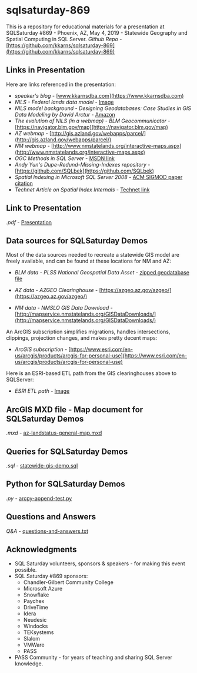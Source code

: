 # sqlsaturday-869

This is a repository for educational materials for a presentation at SQLSaturday #869 - Phoenix, AZ, May 4, 2019 - Statewide Geography and Spatial Computing in SQL Server.  *Github Repo* - [https://github.com/kkarns/sqlsaturday-869](https://github.com/kkarns/sqlsaturday-869)

## Links in Presentation

Here are links referenced in the presentation:
* *speaker's blog* - [www.kkarnsdba.com](https://www.kkarnsdba.com)
* *NILS - Federal lands data model* - [Image](https://github.com/kkarns/sqlsaturday-869/blob/master/federal-lands-data-model.png)
* *NILS model background - Designing Geodatabases: Case Studies in GIS Data Modeling by David Arctur* - [Amazon](https://www.amazon.com/s?k=9781589480216&i=stripbooks&linkCode=qs) 
* *The evolution of NILS (in a webmap) - BLM Geocommunicator* - [https://navigator.blm.gov/map](https://navigator.blm.gov/map)
* *AZ webmap* - [http://gis.azland.gov/webapps/parcel/](http://gis.azland.gov/webapps/parcel/)
* *NM webmap* - [http://www.nmstatelands.org/interactive-maps.aspx](http://www.nmstatelands.org/interactive-maps.aspx)
* *OGC Methods in SQL Server* - [MSDN link](https://docs.microsoft.com/en-us/sql/t-sql/spatial-geometry/ogc-methods-on-geometry-instances?view=sql-server-2017
)
* *Andy Yun's Dupe-Redund-Missing-Indexes repository* - [https://github.com/SQLbek](https://github.com/SQLbek)
* *Spatial Indexing in Microsoft SQL Server 2008* - [ACM SIGMOD paper citation](https://dl.acm.org/citation.cfm?id=1376737)
* *Technet Article on Spatial Index Internals* - [Technet link](https://social.technet.microsoft.com/wiki/contents/articles/9694.tuning-spatial-point-data-queries-in-sql-server-2012.aspx)



## Link to Presentation

*.pdf* - [Presentation](https://github.com/kkarns/sqlsaturday-869/blob/master/sqlsaturday-869-statewide-geography-and-spatial-computing-in-sql-server.pdf)

## Data sources for SQLSaturday Demos

Most of the data sources needed to recreate a statewide GIS model are freely available, and can be found at these locations for NM and AZ: 

* *BLM data - PLSS National Geospatial Data Asset* - [zipped geodatabase file](https://catalog.data.gov/dataset/blm-national-public-land-survey-system-polygons-national-geospatial-data-asset-ngda)

* *AZ data - AZGEO Clearinghouse* - [https://azgeo.az.gov/azgeo/](https://azgeo.az.gov/azgeo/)
* *NM data - NMSLO GIS Data Download* - [http://mapservice.nmstatelands.org/GISDataDownloads/](http://mapservice.nmstatelands.org/GISDataDownloads/)

An ArcGIS subscription simplifies migrations, handles intersections, clippings, projection changes, and makes pretty decent maps: 

* *ArcGIS subscription* - [https://www.esri.com/en-us/arcgis/products/arcgis-for-personal-use](https://www.esri.com/en-us/arcgis/products/arcgis-for-personal-use)

Here is an ESRI-based ETL path from the GIS clearinghouses above to SQLServer: 

* *ESRI ETL path* - [Image](https://github.com/kkarns/sqlsaturday-869/blob/master/path-from-clearinghouses-to-sqlserver.png)


## ArcGIS MXD file - Map document for SQLSaturday Demos

*.mxd* - [az-landstatus-general-map.mxd](https://github.com/kkarns/sqlsaturday-869/blob/master/az-landstatus-general-map.mxd)

## Queries for SQLSaturday Demos

*.sql* - [statewide-gis-demo.sql](https://github.com/kkarns/sqlsaturday-869/blob/master/statewide-gis-demo.sql)

## Python for SQLSaturday Demos

*.py* - [arcpy-append-test.py](https://github.com/kkarns/sqlsaturday-869/blob/master/arcpy-append-test.py)

## Questions and Answers

*Q&A* - [questions-and-answers.txt](https://github.com/kkarns/sqlsaturday-869/blob/master/questions-and-answers.txt)

## Acknowledgments

* SQL Saturday volunteers, sponsors & speakers - for making this event possible.
* SQL Saturday #869 sponsors:
  * Chandler-Gilbert Community College
  * Microsoft Azure
  * Snowflake
  * Paychex
  * DriveTime
  * Idera
  * Neudesic
  * Windocks
  * TEKsystems
  * Slalom
  * VMWare
  * PASS
* PASS Community - for years of teaching and sharing SQL Server knowledge.


